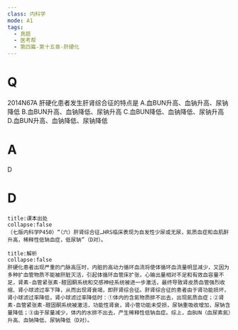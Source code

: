 ```yaml
---
class: 内科学
mode: A1
tags:
  - 真题
  - 医考帮
  - 第四篇-第十五章-肝硬化
---
```


# Q
2014N67A 肝硬化患者发生肝肾综合征的特点是
A.血BUN升高、血钠升高、尿钠降低
B.血BUN升高、血钠降低、尿钠升高
C.血BUN降低、血钠降低、尿钠升高
D.血BUN升高、血钠降低、尿钠降低

# A
D
# D
```ad-note
title:课本出处
collapse:false
（七版内科学P450）“（六）肝肾综合征…HRS临床表现为自发性少尿或无尿，氮质血症和血肌酐升高，稀释性低钠血症，低尿钠”（D对）。
```

```ad-summary
title:解析
collapse:false
肝硬化患者出现严重的门脉高压时，内脏的高动力循环血流将使体循环血流量明显减少，又因为多种扩血管物质不能被肝脏灭活，引起体循环血管床扩张，心输出量相对不足和有效血容量不足，肾素-血管紧张素-醛固酮系统和交感神经系统被进一步激活，最终导致肾皮质血管强烈收缩、肾小球滤过率下降，从而出现肾衰竭，即肝肾综合征。肝肾综合征的患者由于肾功能损坏，肾小球滤过率降低，肾小球滤过率降低时：①体内的含氮物质排不出去，出现氮质血症；②肾素-血管紧张素-醛固酮系统被激活，功能性肾衰，肾小管功能未受损，尿钠重吸收增加，尿钠含量降低；③由于尿量减少，体内的水排不出去，产生稀释性低钠血症。综上，血BUN（血尿素氮）升高、血钠降低、尿钠降低（D对）。
```

